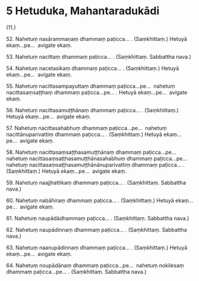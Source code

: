 

# 5 Hetuduka, Mahantaradukādi


(11.)

52\. Nahetuṃ nasārammaṇaṃ dhammaṃ paṭicca… . (Saṃkhittaṃ.) Hetuyā ekaṃ…pe…  avigate ekaṃ.

53\. Nahetuṃ nacittaṃ dhammaṃ paṭicca… . (Saṃkhittaṃ. Sabbattha nava.)

54\. Nahetuṃ nacetasikaṃ dhammaṃ paṭicca… . (Saṃkhittaṃ.) Hetuyā ekaṃ…pe…  avigate ekaṃ.

55\. Nahetuṃ nacittasampayuttaṃ dhammaṃ paṭicca…pe…  nahetuṃ nacittasaṃsaṭṭhaṃ dhammaṃ paṭicca…pe… . Hetuyā ekaṃ…pe…  avigate ekaṃ.

56\. Nahetuṃ nacittasamuṭṭhānaṃ dhammaṃ paṭicca… . (Saṃkhittaṃ.) Hetuyā ekaṃ…pe…  avigate ekaṃ.

57\. Nahetuṃ nacittasahabhuṃ dhammaṃ paṭicca…pe…  nahetuṃ nacittānuparivattiṃ dhammaṃ paṭicca… . (Saṃkhittaṃ.) Hetuyā ekaṃ…pe…  avigate ekaṃ.

58\. Nahetuṃ nacittasaṃsaṭṭhasamuṭṭhānaṃ dhammaṃ paṭicca…pe…  nahetuṃ nacittasaṃsaṭṭhasamuṭṭhānasahabhuṃ dhammaṃ paṭicca…pe…  nahetuṃ nacittasaṃsaṭṭhasamuṭṭhānānuparivattiṃ dhammaṃ paṭicca… . (Saṃkhittaṃ.) Hetuyā ekaṃ…pe…  avigate ekaṃ.

59\. Nahetuṃ naajjhattikaṃ dhammaṃ paṭicca… . (Saṃkhittaṃ. Sabbattha nava.)

60\. Nahetuṃ nabāhiraṃ dhammaṃ paṭicca… . (Saṃkhittaṃ.) Hetuyā ekaṃ…pe…  avigate ekaṃ.

61\. Nahetuṃ naupādādhammaṃ paṭicca… . (Saṃkhittaṃ. Sabbattha nava.)

62\. Nahetuṃ naupādinnaṃ dhammaṃ paṭicca… . (Saṃkhittaṃ. Sabbattha nava.)

63\. Nahetuṃ naanupādinnaṃ dhammaṃ paṭicca… . (Saṃkhittaṃ.) Hetuyā ekaṃ…pe…  avigate ekaṃ.

64\. Nahetuṃ noupādānaṃ dhammaṃ paṭicca…pe…  nahetuṃ nokilesaṃ dhammaṃ paṭicca…pe… . (Saṃkhittaṃ. Sabbattha nava.)




